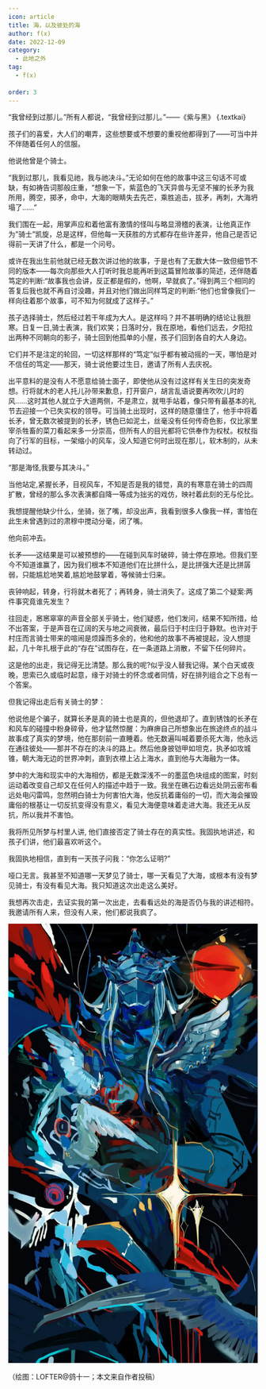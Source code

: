 ```yaml
---
icon: article
title: 海，以及彼处的海
author: f(x)
date: 2022-12-09
category:
  - 此地之外
tag:
  - f(x)

order: 3
---
```


“我曾经到过那儿。”所有人都说，“我曾经到过那儿。”——《紫与黑》 {.textkai}

<!-- more -->

孩子们的喜爱，大人们的嘲弄，这些想要或不想要的重视他都得到了——可当中并不伴随着任何人的信服。

他说他曾是个骑士。

“我到过那儿，我看见祂，我与祂决斗。”无论如何在他的故事中这三句话不可或缺，有如祷告词那般庄重，“想象一下，紫蓝色的飞天异兽与无坚不摧的长矛为我所用，腾空，掷矛，命中，大海的眼睛失去先芒，乘胜追击，拔矛，再刺，大海坍塌了……”

我们围在一起，用掌声应和着他富有激情的怪叫与略显滑稽的表演，让他真正作为”骑士”凯旋，总是这样，但他每一天获胜的方式都存在些许差异，他自己是否记得前一天讲了什么，都是一个问号。

或许在我出生前他就已经无数次讲过他的故事，于是也有了无数大体一致但细节不同的版本——每次向那些大人打听时我总能再听到这篇冒险故事的简述，还伴随着笃定的判断:“故事我也会讲，反正都是假的，他啊，早就疯了。”得到两三个相同的答复后我也就不再自讨没趣，并且对他们做出同样笃定的判断:“他们也曾像我们一样向往着那个故事，可不知为何就成了这样子。”

孩子选择骑士，然后经过若干年成为大人。是这样吗？并不甚明确的结论让我胆寒。日复一日,骑士表演，我们欢笑；日落时分，我在原地，看他们远去，夕阳拉出两种不同朝向的影子，骑士回到他孤单的小屋，孩子们回到各自的大人身边。

它们并不是注定的轮回，一切这样那样的“笃定”似乎都有被动摇的一天，哪怕是对不信任的笃定——那天，骑士说他要过生日，邀请了所有人去庆祝。

出平意料的是没有人不愿意给骑士面子，即使他从没有过这样有关生日的突发奇想。行将就木的老人托儿孙带来歉息，打开窗户，胡言乱语说要再吹吹儿时的风……这时其他人就立于大道两侧，不是肃立，就甩手站着，像只带有最基本的礼节去迎接一个已失实权的领导。可当骑土出现时，这样的随意僵住了，他手中将着长矛，曾无数次被提到的长矛，锈色已如泥土，丝毫没有任何传奇色影，仅比家里宰杀牲畜的菜刀看起来多一分崇高，但所有人的目光都将它供奉作为权杖。权杖指向了行军的目标，一架缩小的风车，没人知道它何时出现在那儿，软木制的，从未转动过。

“那是海怪,我要与其决斗。”

当他站定,紧握长矛，目视风车，不知是否是我的错觉，真的有寒意在骑士的四周扩散，曾经的那么多次表演都自降一等成为拙劣的戏仿，映衬着此刻的无与伦比。

我想提醒他缺少什么，坐骑，张了嘴，却没出声，我看到很多人像我一样，害怕在此生未曾遇到过的肃穆中搅动分毫，闭了嘴。

他向前冲去。

长矛——这结果是可以被预想的——在碰到风车时破碎，骑士停在原地。但我们至今不知道谁赢了，因为我们根本不知道他们在比拼什么，是比拼强大还是比拼孱弱，只能尴尬地笑着,尴尬地鼓掌着，等候骑士归来。

丧钟响起，转身，行将就木者死了；再转身，骑士消失了。这成了第二个疑案:两件事究竟谁先发生？

往回走，窸窸窣窣的声音全部关乎骑士，他们疑惑，他们发问，结果不知所措，给不出答案，于是声音在辽阔的天与地之间衰微，最后归于村庄归于静默。也许对于村庄而言骑士带来的喧闹是烦躁而多余的，他和他的故事不再被提起，没人想提起，几十年扎根于此的“存在”试图存在，在一条道路上消散，不留下任何碎片。

这是他的出走，我记得无比清楚。那么我的呢?似乎没人替我记得。某个白天或夜晚，思索已久或临时起意，缘于对骑士的怀念或者同情，好在排列组合之下总有一个答案。

但我记得出走后有关骑士的梦：

他说他是个骗子，就算长矛是真的骑士也是真的，但他退却了。直到锈蚀的长矛在和风车的碰撞中粉身碎骨，他才猛然惊醒：为麻痹自己所想象出在旅途终点的战斗故事成了真实的梦境，他在那刻前一直睡着。他无数遍叫喊着要杀死大海，他永远在通往彼处——那并不存在的决斗的路上。然后他身披铠甲如坦克，执矛如攻城锥，朝大海无边的世界冲刺，直到衣襟上沾上海水，直到他与大海融为一体。

梦中的大海和现实中的大海相仿，都是无数深浅不一的墨蓝色块组成的图案，时刻运动着改变自己却又在任何人的描述中趋于一致。我坐在礁石边看远处阴云密布看远处电闪雷鸣，忽然明白骑士为何害怕大海，他反抗着庸俗的一切，而大海会摧毁庸俗的根基让一切反抗变得没有意义，看见大海便意味着走进大海。我还无从反抗，所以我并不害怕。

我将所见所梦与村里人讲, 他们直接否定了骑士存在的真实性。我固执地讲述，和孩子们讲，他们最喜欢听这个。

我固执地相信，直到有一天孩子问我：“你怎么证明?”

哑口无言。我甚至不知道哪一天梦见了骑士，哪一天看见了大海，或根本有没有梦见骑士，有没有看见大海。我只知道这次出走这么美好。

我想再次击走，去证实我的第一次出走，去看看远处的海是否仍与我的讲述相符。我邀请所有人来，但没有人来，他们都说我疯了。<eod />

![](./res/illustration/海骑士.webp)

（绘图：LOFTER@鸽十一；本文来自作者投稿）

<ArticleAd />